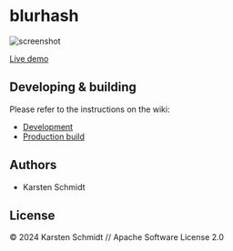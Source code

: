 # blurhash

![screenshot](https://raw.githubusercontent.com/thi-ng/umbrella/develop/assets/examples/blurhash.jpg)

[Live demo](http://demo.thi.ng/umbrella/blurhash/)

## Developing & building

Please refer to the instructions on the wiki:

- [Development](https://github.com/thi-ng/umbrella/wiki/Development-mode-for-examples-using-thi.ng-meta%E2%80%90css)
- [Production build](https://github.com/thi-ng/umbrella/wiki/Example-build-instructions)

## Authors

- Karsten Schmidt

## License

&copy; 2024 Karsten Schmidt // Apache Software License 2.0
